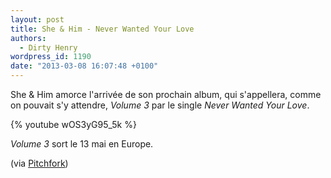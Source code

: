 ```yaml
---
layout: post
title: She & Him - Never Wanted Your Love
authors:
  - Dirty Henry
wordpress_id: 1190
date: "2013-03-08 16:07:48 +0100"
---
```


She & Him amorce l'arrivée de son prochain album, qui s'appellera, comme on
pouvait s'y attendre, _Volume 3_ par le single _Never Wanted Your Love_.

{% youtube wOS3yG95_5k %}

_Volume 3_ sort le 13 mai en Europe.

(via
[Pitchfork](http://pitchfork.com/news/49830-new-she-him-never-wanted-your-love/))
